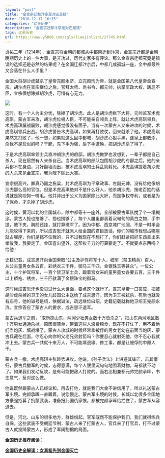 ```yaml
---
layout: "post"
title: "金宣宗迁都汴京是对还是错"
date: "2018-12-17 16:15"
categories: "辽金历史"
description: "金宣宗迁都汴京是对还是错"
tags: 辽金历史
url: https://www.y5000.com/zgls/liaojinlishi/27745.html
---
```






贞祐二年（1214年），金宣宗将金朝的都城从中都南迁到汴京，金宣宗迁都是金朝晚期历史上的一件大事，是非功过，历代史家多有评论。那么金宣宗迁都究竟是错误的选择还是必然的结果呢？在金国迁都汴京后，中都几成孤城一座，金中都最终又会落在什么人手里？

金国大将胡沙虎弑杀了皇帝完颜永济，立完颜珣为帝，就是金国第八代皇帝金宣宗。胡沙虎在宣宗继位之后，官拜太师、尚书令、都元帅，执掌军政大权，跋扈不臣，宣宗很想除掉胡沙虎，可惜有心无力。

![](https://img.y5000.com/uploads/allimg/180117/8-1P11G50532F6.jpg)

这时，有一个人为主分忧，除掉了胡沙虎。此人是胡沙虎帐下大将，元帅监军术虎高琪。蒙古军来攻，胡沙虎位极人臣，不可能亲自领兵上阵，就让术虎高琪领兵。术虎高琪屡战屡败，胡沙虎感觉很没有面子。当有一次蒙古人又来进攻的时候，术虎高琪领兵出战。胡沙虎警告术虎高琪，如果再打败仗，回来就杀了他。术虎高琪果然又打败了，他一想，如果就这么回中都城，胡沙虎心狠手黑，连皇上都敢杀，杀我不是玩似的吗？干脆，先下手为强，后下手遭殃，把胡沙虎杀了得了。

于是术虎高琪率领士兵直冲胡沙虎的府邸。胡沙虎做梦也没想到，一辈子都是自己杀人，现在居然有人来杀自己。当术虎高琪的部队包围胡沙虎的府邸之后，他的亲兵都不在身边，只好翻墙而出，被术虎高琪的士兵乱箭射死。术虎高琪提着胡沙虎的人头来见金宣宗，我为陛下除此大害。

宣宗很高兴，卿真乃国之栋梁，封术虎高琪为平章政事、左副元帅，没有给他像胡沙虎那么高的官位。但是术虎高琪绝对不是什么好人，他杀胡沙虎，按老百姓的话讲就是狗咬狗一嘴毛。他并非出于公义为国家除此大奸，而是争权夺利，或者是为了保命，才杀掉了胡沙虎。

这时候，黄河以北的金国城市，除中都等十一座外，全部被蒙古军队搅了个一塌糊涂。蒙古人抢也抢够了、捞也捞够了，每个人腰里都裹着沉甸甸的黄白之物，手中提，腋下夹，胸前还挂，就打算撤军了。因为中都、西京城广池阔，不是一时半会儿能攻得下来的，所以成吉思汗就派人给金国的君臣放话，你们的城市我想占哪座就占哪座，你们是挡不住我的，只不过我现在不想打了，你们赶紧把好东西拿出来孝敬我，我要走了。金国喜出望外，这帮挨千刀的可算要走了。不就要点东西吗？给他！

史籍记载，成吉思汗向金国索取“公主及护驾将军十人，细军（禁卫精兵）百人，从公主童男女各五百，彩绣衣三千件，御马三千匹，金银珠玉等甚众”。一位公主，十个护驾将军，一百个禁卫军士兵，跟着宫女来的童男童女各要五百，三千件以上蟒袍、绣衣，三千匹驮满了金银珠宝的御马。

这时候成吉思汗也没见过什么大世面，要点这个就行了。宣宗皇帝一口答应，把被胡沙虎杀掉的卫王的女儿歧国公主送给了成吉思汗。因为卫王被弑杀，死后也就没有庙号，他的谥号是绍，依据谥法，疏远继位曰绍，史籍记载就称他卫绍王完颜永济。宣宗答应了蒙古人的要求，成吉思汗退军。

蒙古兵退军之前，“取所掠山东、两河少壮男女数十万皆杀之”，把山东两河地区数十万男女通通杀掉。原因很简单，带着这些人浪费粮食，现在不打仗了，用不着他们当炮灰、填战壕了。蒙古人攻城的时候经常拿被俘的男女老幼在前面当炮灰，蒙古兵藏在后面，你忍心向你的父老兄弟射箭吗？你要忍心就射死他，你不忍心我就冲上去。蒙古兵一共就十来万人，不可能填战壕、修工事，都是让被俘的中原人干。

蒙古兵一撤，术虎高琪主张趁势进攻。他说，《孙子兵法》上讲避其锋芒，击其惰归，蒙古兵撤军的时候，志得意满，每个人腰里沉甸甸地围着财物，马都驮不动了。如果我们发动反攻，是有可能把敌人打败的。而右丞相兼都元帅完颜承晖，书生意气，反对这么做。

他说既然跟蒙古人已经议和，再去打他，就是我们大金不讲信用了，所以礼送蒙古军出境。完颜承晖一直跟着，说您慢走。蒙古军出境的时候，长城以北很多金国地方豪强招募了抗蒙武装，准备报此国仇家恨，都被完颜承晖给拦住了，蒙古军从容退去。

但是，河北、山东的很多地方，群雄纷起。官军既然不能保护我们，我们就得练兵自保。这些武装不受朝廷节制，蒙古人来了打蒙古人，官兵来了打官兵，打不过蒙古人就投降蒙古人，形成了军阀割据的局面。

**金国历史推荐阅读：**

**[金国历史全解读：女真祖先到金国灭亡](https://www.y5000.com/zgls/liaojinlishi/2018/0115/27654.html)**
